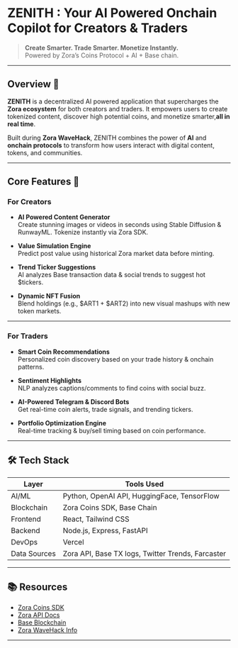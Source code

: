 # ZENITH : Your AI Powered Onchain Copilot for Creators & Traders

> **Create Smarter. Trade Smarter. Monetize Instantly.**  
> Powered by Zora’s Coins Protocol + AI + Base chain.

---

## Overview 🚀

**ZENITH** is a decentralized AI powered application that supercharges the **Zora ecosystem** for both creators and traders. It empowers users to create tokenized content, discover high potential coins, and monetize smarter,**all in real time**.

Built during **Zora WaveHack**, ZENITH combines the power of **AI** and **onchain protocols** to transform how users interact with digital content, tokens, and communities.

---

## Core Features 🎯

### For Creators

- **AI Powered Content Generator**  
  Create stunning images or videos in seconds using Stable Diffusion & RunwayML. Tokenize instantly via Zora SDK.

- **Value Simulation Engine**  
  Predict post value using historical Zora market data before minting.

- **Trend Ticker Suggestions**  
  AI analyzes Base transaction data & social trends to suggest hot $tickers.

- **Dynamic NFT Fusion**  
  Blend holdings (e.g., $ART1 + $ART2) into new visual mashups with new token markets.

---

### For Traders

- **Smart Coin Recommendations**  
  Personalized coin discovery based on your trade history & onchain patterns.

- **Sentiment Highlights**  
  NLP analyzes captions/comments to find coins with social buzz.

- **AI-Powered Telegram & Discord Bots**  
  Get real-time coin alerts, trade signals, and trending tickers.

- **Portfolio Optimization Engine**  
  Real-time tracking & buy/sell timing based on coin performance.

---

## 🛠 Tech Stack

| Layer         | Tools Used                                           |
|---------------|------------------------------------------------------|
| AI/ML         | Python, OpenAI API, HuggingFace, TensorFlow          |
| Blockchain    | Zora Coins SDK, Base Chain                           |
| Frontend      | React, Tailwind CSS                                  |
| Backend       | Node.js, Express,  FastAPI                           |
| DevOps        | Vercel                                               |
| Data Sources  | Zora API, Base TX logs, Twitter Trends, Farcaster    |

---

## 📚 Resources

- [Zora Coins SDK](https://docs.zora.co/coins)  
- [Zora API Docs](https://api-sdk.zora.engineering/docs)  
- [Base Blockchain](https://base.org)  
- [Zora WaveHack Info](https://zora.co)

---
